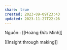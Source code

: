 ```yaml
---
share: true
created: 2023-09-09T23:43
updated: 2023-11-27T22:26
---
```

Nguồn:: [[Hoàng Đức Minh]]

[[Insight through making]]